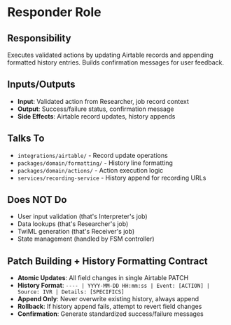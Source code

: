 # Responder Role

## Responsibility
Executes validated actions by updating Airtable records and appending formatted history entries. Builds confirmation messages for user feedback.

## Inputs/Outputs
- **Input**: Validated action from Researcher, job record context
- **Output**: Success/failure status, confirmation message
- **Side Effects**: Airtable record updates, history appends

## Talks To
- `integrations/airtable/` - Record update operations
- `packages/domain/formatting/` - History line formatting
- `packages/domain/actions/` - Action execution logic
- `services/recording-service` - History append for recording URLs

## Does NOT Do
- User input validation (that's Interpreter's job)
- Data lookups (that's Researcher's job)
- TwiML generation (that's Receiver's job)
- State management (handled by FSM controller)

## Patch Building + History Formatting Contract
- **Atomic Updates**: All field changes in single Airtable PATCH
- **History Format**: `---- | YYYY-MM-DD HH:mm:ss | Event: [ACTION] | Source: IVR | Details: [SPECIFICS]`
- **Append Only**: Never overwrite existing history, always append
- **Rollback**: If history append fails, attempt to revert field changes
- **Confirmation**: Generate standardized success/failure messages
